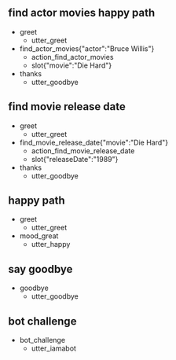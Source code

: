 ## find actor movies happy path
* greet
  - utter_greet
* find_actor_movies{"actor":"Bruce Willis"}
  - action_find_actor_movies
  - slot{"movie":"Die Hard"}
* thanks
  - utter_goodbye
  
## find movie release date
* greet
  - utter_greet
* find_movie_release_date{"movie":"Die Hard"}
  - action_find_movie_release_date
  - slot{"releaseDate":"1989"}
* thanks
  - utter_goodbye

## happy path
* greet
  - utter_greet
* mood_great
  - utter_happy

## say goodbye
* goodbye
  - utter_goodbye

## bot challenge
* bot_challenge
  - utter_iamabot
